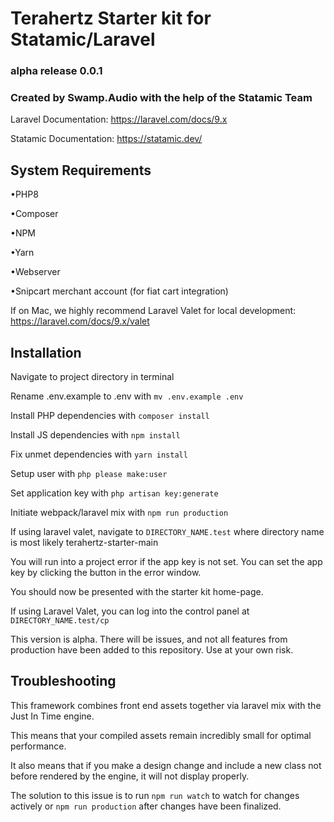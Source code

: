 # Terahertz Starter kit for Statamic/Laravel
### alpha release 0.0.1
### Created by Swamp.Audio with the help of the Statamic Team

Laravel Documentation: https://laravel.com/docs/9.x

Statamic Documentation: https://statamic.dev/

## System Requirements
•PHP8

•Composer

•NPM

•Yarn

•Webserver

•Snipcart merchant account (for fiat cart integration)

If on Mac, we highly recommend Laravel Valet for local development: https://laravel.com/docs/9.x/valet

## Installation

Navigate to project directory in terminal

Rename .env.example to .env with ```mv .env.example .env```

Install PHP dependencies with ```composer install```

Install JS dependencies with ```npm install```

Fix unmet dependencies with ```yarn install```

Setup user with ```php please make:user```

Set application key with ```php artisan key:generate```

Initiate webpack/laravel mix with ```npm run production```

If using laravel valet, navigate to ```DIRECTORY_NAME.test``` where directory name is most likely terahertz-starter-main

You will run into a project error if the app key is not set. You can set the app key by clicking the button in the error window.

You should now be presented with the starter kit home-page.

If using Laravel Valet, you can log into the control panel at ```DIRECTORY_NAME.test/cp```

This version is alpha. There will be issues, and not all features from production have been added to this repository. Use at your own risk.


## Troubleshooting

This framework combines front end assets together via laravel mix with the Just In Time engine.

This means that your compiled assets remain incredibly small for optimal performance.

It also means that if you make a design change and include a new class not before rendered by the engine, it will not display properly.

The solution to this issue is to run ```npm run watch``` to watch for changes actively or ```npm run production``` after changes have been finalized.
